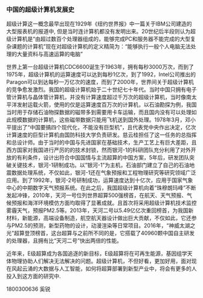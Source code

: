 ### 中国的超级计算机发展史

   超级计算这一概念最早出现在1929年《纽约世界报》中一篇关于IBM公司建造的大型报表机的报道中, 但是当时连计算机都没有发明出来。20世纪后半段则认为超级计算机是“由超过数百个处理器组成的，能够完成PC和服务器不能完成的大型复杂课题的计算机”现在对超级计算机的定义精简为：“能够执行一般个人电脑无法处理的大量资料与高速运算的电脑”

  世界上第一台超级计算机CDC6600诞生于1963年，拥有每秒3000万次，而到了1975年，超级计算机的运算速度可以达到每秒1亿次，到了1992，Intel公司推出的Paragon可以到达每秒一万亿次的速度，而到了2000年，世界间关于超级计算机的竞争愈发激烈。我国的超级计算机始于二十世纪七十年代。当时中国只拥有电子管计算机与晶体管计算机，并没有计算速度超过千万次的超级计算机，当时像南太平洋发射运载火箭，使用的仅是运算速度百万次的计算机，以石油勘探为例，我国当时用于存储石油物探数据的磁带多到需要用卡车运输，而且国内没有可以处理如此规模数据的计算机，这些磁带数据只能用飞机送到国外处理。1978年3月，邓小平提出了“中国要搞四个现代化，不能没有巨型机”，且代表党中央作出决定，亿次计算速度的巨型计算机由国防科技大学负责研发。慈云桂担任了这一任务的总指挥和总设计师。由于当时的中国与先进国家在基础技术，生产工艺上有巨大差距，且西方国家对我国进行严厉的的技术封锁，然而银河-1的科研团队充分利用了对外开放的有利条件，设计出符合中国国情与主流超算的中国方案，5年后，研发团队突破关键技术，银河-1研制成功。以”银河-1”为主机，石油部门建立了自己的石油地震数据处理系统，不仅如此，银河-1还在气象预报和工程物理研究等研究领域广泛应用。到了1992年，银河-2号研制成功，运算速度达到十亿次，应用于国家气象中心的中期数字天气预报系统。在此之后，我国超级计算机向着“珠穆朗玛峰”不断发起冲锋，2010年，天河一号位列世界超算500强榜首，在航天、天气预报、气候预报和海洋环境模仿方面均取得了显著成就。且首次将采用超级计算机技术监控雾霾天气，预报PM2.5等。2013年，天河二号以5.49亿亿次重回榜首，为我国新材料，新能源，高端设备制造，航空航天器设计做出巨大贡献，不仅如此，它还参与PM2.5的预测，新型药物的设计，动漫渲染等日常项目。2016年，“神威太湖之光”超算登顶榜首，这台超算与之前所不同的是，它搭载了40960颗中国自主研发的处理器，且拥有比“天河二号”快出两倍的性能。

近年来，E级超算成为各国追逐的新目标，E级超算将在可再生能源，基因组学天体物理协助人们解决无法解决的问题。超级计算机，不但好看，更加好用，面对现在风起云涌的大数据与人工智能，如何将超算部署到新型产业中，将会有更多的人投入到这方面的研究中.

1800300636 奚锐

